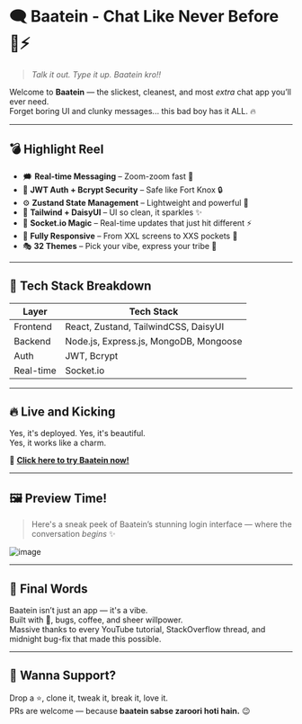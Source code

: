 # 🗨️ Baatein - Chat Like Never Before 💬⚡

> _Talk it out. Type it up. Baatein kro!!_

Welcome to **Baatein** — the slickest, cleanest, and most *extra* chat app you’ll ever need.  
Forget boring UI and clunky messages... this bad boy has it ALL. 🔥

---

## 💣 Highlight Reel

- 🗯️ **Real-time Messaging** – Zoom-zoom fast 💨  
- 🔐 **JWT Auth + Bcrypt Security** – Safe like Fort Knox 🔒  
- ⚙️ **Zustand State Management** – Lightweight and powerful 🧠  
- 🎨 **Tailwind + DaisyUI** – UI so clean, it sparkles ✨  
- 📡 **Socket.io Magic** – Real-time updates that just hit different ⚡  
- 📱 **Fully Responsive** – From XXL screens to XXS pockets 📲  
- 🎭 **32 Themes** – Pick your vibe, express your tribe 🎨  

---

## 🧠 Tech Stack Breakdown

| Layer       | Tech Stack                                      |
|-------------|--------------------------------------------------|
| Frontend    | React, Zustand, TailwindCSS, DaisyUI            |
| Backend     | Node.js, Express.js, MongoDB, Mongoose          |
| Auth        | JWT, Bcrypt                                     |
| Real-time   | Socket.io                                       |

---

## 🔥 Live and Kicking

Yes, it's deployed. Yes, it's beautiful.  
Yes, it works like a charm.

🚀 **[Click here to try Baatein now!](https://baatein-l088.onrender.com/login)**  

---

## 🖼️ Preview Time!

> Here's a sneak peek of Baatein’s stunning login interface — where the conversation *begins* ✨

![image](https://github.com/user-attachments/assets/c6f8bdd7-bc7d-40db-a532-c8a09dd3d9c3)


---

## 👏 Final Words

Baatein isn’t just an app — it's a vibe.  
Built with 💛, bugs, coffee, and sheer willpower.  
Massive thanks to every YouTube tutorial, StackOverflow thread, and midnight bug-fix that made this possible.

---

## 🌟 Wanna Support?

Drop a ⭐, clone it, tweak it, break it, love it.  
PRs are welcome — because **baatein sabse zaroori hoti hain.** 😉

